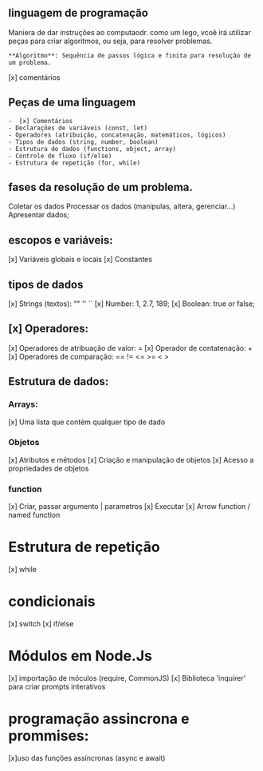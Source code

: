## linguagem de programação

Maniera de dar instruções ao computaodr.
como um lego, vcoê irá utilizar peças para criar algoritmos, ou seja, para resolver problemas.

    **Algoritmo**: Sequência de passos lógica e finita para resolução de um problema.

[x] comentários


## Peças de uma linguagem

    -  [x] Comentários
    - Declarações de variáveis (const, let)
    - Operadores (atribuição, concatenação, matemáticos, lógicos)
    - Tipos de dados (string, number, boolean)
    - Estrutura de dados (functions, object, array)
    - Controle de fluxo (if/else)
    - Estrutura de repetição (for, while)

## fases da resolução de um problema.
 
  Coletar os dados
  Processar os dados (manipulas, altera, gerenciar...)
  Apresentar dados;

## escopos e variáveis:

   [x] Variáveis globais e locais
   [x] Constantes

    
## tipos de dados

   [x] Strings (textos): ""  ''  ``
   [x] Number: 1, 2.7, 189;
   [x] Boolean: true or false;

## [x] Operadores:

   [x] Operadores de atribuação de valor: =
   [x] Operador de contatenação: +
   [x] Operadores de comparação: == != <= >=  < >

## Estrutura de dados:

### Arrays:

   [x] Uma lista que contém qualquer tipo de dado

### Objetos

   [x] Atributos e métodos
   [x] Criação e manipulação de objetos
   [x] Acesso a propriedades de objetos

### function

   [x] Criar, passar argumento | parametros
   [x] Executar
   [x] Arrow function / named function

# Estrutura de repetição

   [x] while

# condicionais

   [x] switch
   [x] if/else

# Módulos em Node.Js

   [x] importação de móculos (require, CommonJS)
   [x] Biblioteca 'inquirer' para criar prompts interativos


# programação assincrona e prommises:

   [x]uso das funções assíncronas (async e await)
